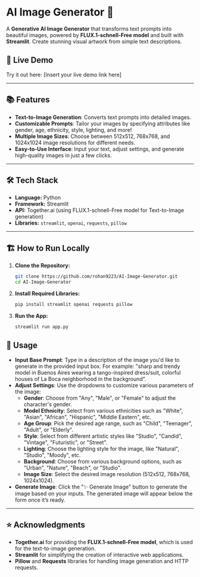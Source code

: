 # AI Image Generator 🎨

A **Generative AI Image Generator** that transforms text prompts into beautiful images, powered by **FLUX.1-schnell-Free model** and built with **Streamlit**. Create stunning visual artwork from simple text descriptions.

## 🚀 Live Demo
Try it out here: [Insert your live demo link here]

---

## 📚 Features
- **Text-to-Image Generation**: Converts text prompts into detailed images.
- **Customizable Prompts**: Tailor your images by specifying attributes like gender, age, ethnicity, style, lighting, and more!
- **Multiple Image Sizes**: Choose between 512x512, 768x768, and 1024x1024 image resolutions for different needs.
- **Easy-to-Use Interface**: Input your text, adjust settings, and generate high-quality images in just a few clicks.

---

## 🛠️ Tech Stack
- **Language:** Python  
- **Framework:** Streamlit  
- **API:** Together.ai (using FLUX.1-schnell-Free model for Text-to-Image generation)  
- **Libraries:** `streamlit`, `openai`, `requests`, `pillow`

---

## 🏗️ How to Run Locally

1. **Clone the Repository:**
   ```bash
   git clone https://github.com/rohan9223/AI-Image-Generator.git
   cd AI-Image-Generator
2. **Install Required Libraries:**
   ```bash
   pip install streamlit openai requests pillow
3. **Run the App:**
   ```bash
   streamlit run app.py
## 🎨 Usage
- **Input Base Prompt**: Type in a description of the image you'd like to generate in the provided input box. For example: "sharp and trendy model in Buenos Aires wearing a tango-inspired dress/suit, colorful houses of La Boca neighborhood in the background".
- **Adjust Settings**: Use the dropdowns to customize various parameters of the image:
  - **Gender**: Choose from "Any", "Male", or "Female" to adjust the character's gender.
  - **Model Ethnicity**: Select from various ethnicities such as "White", "Asian", "African", "Hispanic", "Middle Eastern", etc.
  - **Age Group**: Pick the desired age range, such as "Child", "Teenager", "Adult", or "Elderly".
  - **Style**: Select from different artistic styles like "Studio", "Candid", "Vintage", "Futuristic", or "Street".
  - **Lighting**: Choose the lighting style for the image, like "Natural", "Studio", "Moody", etc.
  - **Background**: Choose from various background options, such as "Urban", "Nature", "Beach", or "Studio".
  - **Image Size**: Select the desired image resolution (512x512, 768x768, 1024x1024).
- **Generate Image**: Click the "✨ Generate Image" button to generate the image based on your inputs. The generated image will appear below the form once it’s ready.

---

## ⭐ Acknowledgments
- **Together.ai** for providing the **FLUX.1-schnell-Free model**, which is used for the text-to-image generation.
- **Streamlit** for simplifying the creation of interactive web applications.
- **Pillow** and **Requests** libraries for handling image generation and HTTP requests.


